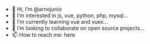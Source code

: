 - 👋 Hi, I’m @arnojunio
- 👀 I’m interested in js, vue, python, php, mysql...
- 🌱 I’m currently learning vue and vuex...
- 💞️ I’m looking to collaborate on open source projects...
- 📫 How to reach me: here

<!---
arnojunio/arnojunio is a ✨ special ✨ repository because its `README.md` (this file) appears on your GitHub profile.
You can click the Preview link to take a look at your changes.
--->
